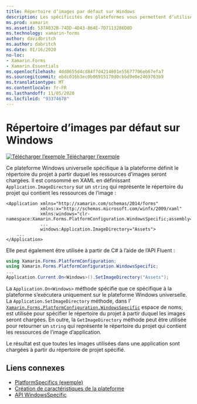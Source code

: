 ```yaml
---
title: Répertoire d’images par défaut sur Windows
description: Les spécificités des plateformes vous permettent d’utiliser des fonctionnalités uniquement disponibles sur une plateforme spécifique, sans implémenter de convertisseurs ou d’effets personnalisés. Cet article explique comment utiliser le propre à la plateforme Windows qui définit le répertoire du projet à partir duquel les ressources d’images seront chargées.
ms.prod: xamarin
ms.assetid: 537A032B-74DD-4D43-864E-7D7113286D0D
ms.technology: xamarin-forms
author: davidbritch
ms.author: dabritch
ms.date: 01/16/2020
no-loc:
- Xamarin.Forms
- Xamarin.Essentials
ms.openlocfilehash: 4dd8655d4cd84f7d4214801e55677706eb67efa7
ms.sourcegitcommit: ebdc016b3ec0b06915170d0cbbd9e0e2469763b9
ms.translationtype: MT
ms.contentlocale: fr-FR
ms.lasthandoff: 11/05/2020
ms.locfileid: "93374678"
---
```

# <a name="default-image-directory-on-windows"></a>Répertoire d’images par défaut sur Windows

[![Télécharger l’exemple](~/media/shared/download.png) Télécharger l’exemple](/samples/xamarin/xamarin-forms-samples/userinterface-platformspecifics)

Ce plateforme Windows universelle spécifique à la plateforme définit le répertoire du projet à partir duquel les ressources d’images seront chargées. Il est consommé en XAML en définissant `Application.ImageDirectory` sur un `string` qui représente le répertoire du projet qui contient les ressources de l’image :

```xaml
<Application xmlns="http://xamarin.com/schemas/2014/forms"
             xmlns:x="http://schemas.microsoft.com/winfx/2009/xaml"
             xmlns:windows="clr-namespace:Xamarin.Forms.PlatformConfiguration.WindowsSpecific;assembly=Xamarin.Forms.Core"
             ...
             windows:Application.ImageDirectory="Assets">
    ...
</Application>
```

Elle peut également être utilisée à partir de C# à l’aide de l’API Fluent :

```csharp
using Xamarin.Forms.PlatformConfiguration;
using Xamarin.Forms.PlatformConfiguration.WindowsSpecific;
...
Application.Current.On<Windows>().SetImageDirectory("Assets");
```

La `Application.On<Windows>` méthode spécifie que ce spécifique à la plateforme s’exécutera uniquement sur le plateforme Windows universelle. La `Application.SetImageDirectory` méthode, dans l' [`Xamarin.Forms.PlatformConfiguration.WindowsSpecific`](xref:Xamarin.Forms.PlatformConfiguration.WindowsSpecific) espace de noms, est utilisée pour spécifier le répertoire du projet à partir duquel les images seront chargées. En outre, la `GetImageDirectory` méthode peut être utilisée pour retourner un `string` qui représente le répertoire du projet qui contient les ressources de l’image d’application.

Le résultat est que toutes les images utilisées dans une application sont chargées à partir du répertoire de projet spécifié.

## <a name="related-links"></a>Liens connexes

- [PlatformSpecifics (exemple)](/samples/xamarin/xamarin-forms-samples/userinterface-platformspecifics)
- [Création de caractéristiques de la plateforme](~/xamarin-forms/platform/platform-specifics/index.md#creating-platform-specifics)
- [API WindowsSpecific](xref:Xamarin.Forms.PlatformConfiguration.WindowsSpecific)